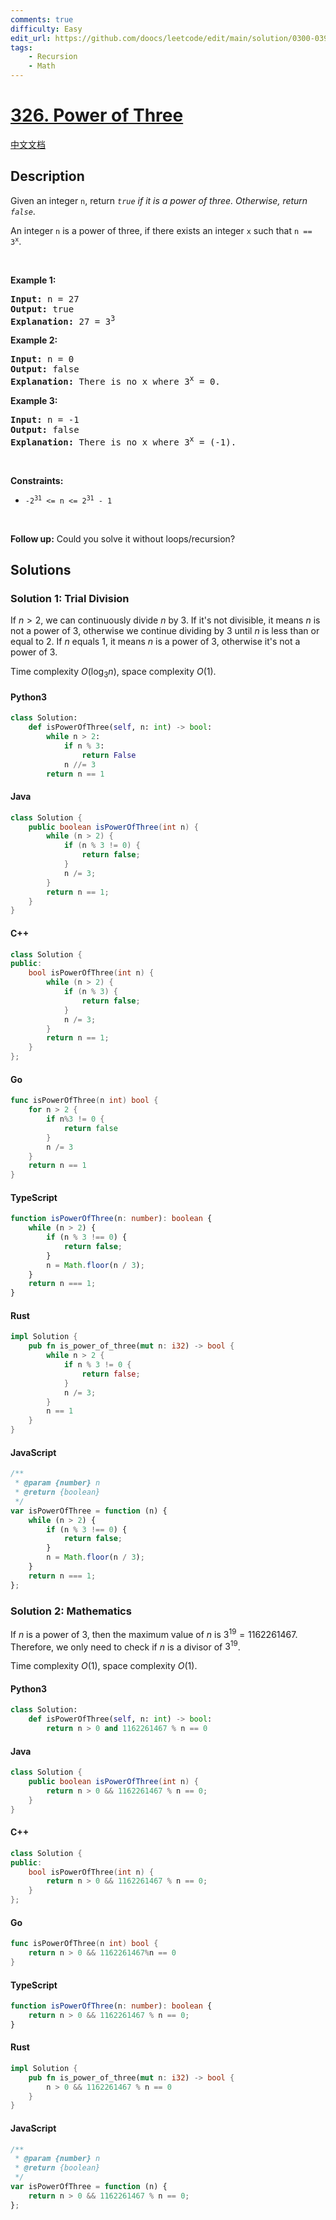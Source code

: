 ```yaml
---
comments: true
difficulty: Easy
edit_url: https://github.com/doocs/leetcode/edit/main/solution/0300-0399/0326.Power%20of%20Three/README_EN.md
tags:
    - Recursion
    - Math
---
```


<!-- problem:start -->

# [326. Power of Three](https://leetcode.com/problems/power-of-three)

[中文文档](/solution/0300-0399/0326.Power%20of%20Three/README.md)

## Description

<!-- description:start -->

<p>Given an integer <code>n</code>, return <em><code>true</code> if it is a power of three. Otherwise, return <code>false</code></em>.</p>

<p>An integer <code>n</code> is a power of three, if there exists an integer <code>x</code> such that <code>n == 3<sup>x</sup></code>.</p>

<p>&nbsp;</p>
<p><strong class="example">Example 1:</strong></p>

<pre>
<strong>Input:</strong> n = 27
<strong>Output:</strong> true
<strong>Explanation:</strong> 27 = 3<sup>3</sup>
</pre>

<p><strong class="example">Example 2:</strong></p>

<pre>
<strong>Input:</strong> n = 0
<strong>Output:</strong> false
<strong>Explanation:</strong> There is no x where 3<sup>x</sup> = 0.
</pre>

<p><strong class="example">Example 3:</strong></p>

<pre>
<strong>Input:</strong> n = -1
<strong>Output:</strong> false
<strong>Explanation:</strong> There is no x where 3<sup>x</sup> = (-1).
</pre>

<p>&nbsp;</p>
<p><strong>Constraints:</strong></p>

<ul>
	<li><code>-2<sup>31</sup> &lt;= n &lt;= 2<sup>31</sup> - 1</code></li>
</ul>

<p>&nbsp;</p>
<strong>Follow up:</strong> Could you solve it without loops/recursion?

<!-- description:end -->

## Solutions

<!-- solution:start -->

### Solution 1: Trial Division

If $n \gt 2$, we can continuously divide $n$ by $3$. If it's not divisible, it means $n$ is not a power of $3$, otherwise we continue dividing by $3$ until $n$ is less than or equal to $2$. If $n$ equals $1$, it means $n$ is a power of $3$, otherwise it's not a power of $3$.

Time complexity $O(\log_3n)$, space complexity $O(1)$.

<!-- tabs:start -->

#### Python3

```python
class Solution:
    def isPowerOfThree(self, n: int) -> bool:
        while n > 2:
            if n % 3:
                return False
            n //= 3
        return n == 1
```

#### Java

```java
class Solution {
    public boolean isPowerOfThree(int n) {
        while (n > 2) {
            if (n % 3 != 0) {
                return false;
            }
            n /= 3;
        }
        return n == 1;
    }
}
```

#### C++

```cpp
class Solution {
public:
    bool isPowerOfThree(int n) {
        while (n > 2) {
            if (n % 3) {
                return false;
            }
            n /= 3;
        }
        return n == 1;
    }
};
```

#### Go

```go
func isPowerOfThree(n int) bool {
	for n > 2 {
		if n%3 != 0 {
			return false
		}
		n /= 3
	}
	return n == 1
}
```

#### TypeScript

```ts
function isPowerOfThree(n: number): boolean {
    while (n > 2) {
        if (n % 3 !== 0) {
            return false;
        }
        n = Math.floor(n / 3);
    }
    return n === 1;
}
```

#### Rust

```rust
impl Solution {
    pub fn is_power_of_three(mut n: i32) -> bool {
        while n > 2 {
            if n % 3 != 0 {
                return false;
            }
            n /= 3;
        }
        n == 1
    }
}
```

#### JavaScript

```js
/**
 * @param {number} n
 * @return {boolean}
 */
var isPowerOfThree = function (n) {
    while (n > 2) {
        if (n % 3 !== 0) {
            return false;
        }
        n = Math.floor(n / 3);
    }
    return n === 1;
};
```

<!-- tabs:end -->

<!-- solution:end -->

<!-- solution:start -->

### Solution 2: Mathematics

If $n$ is a power of $3$, then the maximum value of $n$ is $3^{19} = 1162261467$. Therefore, we only need to check if $n$ is a divisor of $3^{19}$.

Time complexity $O(1)$, space complexity $O(1)$.

<!-- tabs:start -->

#### Python3

```python
class Solution:
    def isPowerOfThree(self, n: int) -> bool:
        return n > 0 and 1162261467 % n == 0
```

#### Java

```java
class Solution {
    public boolean isPowerOfThree(int n) {
        return n > 0 && 1162261467 % n == 0;
    }
}
```

#### C++

```cpp
class Solution {
public:
    bool isPowerOfThree(int n) {
        return n > 0 && 1162261467 % n == 0;
    }
};
```

#### Go

```go
func isPowerOfThree(n int) bool {
	return n > 0 && 1162261467%n == 0
}
```

#### TypeScript

```ts
function isPowerOfThree(n: number): boolean {
    return n > 0 && 1162261467 % n == 0;
}
```

#### Rust

```rust
impl Solution {
    pub fn is_power_of_three(mut n: i32) -> bool {
        n > 0 && 1162261467 % n == 0
    }
}
```

#### JavaScript

```js
/**
 * @param {number} n
 * @return {boolean}
 */
var isPowerOfThree = function (n) {
    return n > 0 && 1162261467 % n == 0;
};
```

<!-- tabs:end -->

<!-- solution:end -->

<!-- problem:end -->
